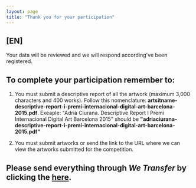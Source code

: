 ```yaml
---
layout: page
title: "Thank you for your participation"
---
```


<h2><span class="lang-highlight">[EN]</span></h2>
<p>Your data will be reviewed and we will respond according've been registered.</p>
<h2><span class="label label-info">To complete your participation remember to:</span></h2>
<ol>
  <li><p>You must submit a descriptive report of all the artwork (maximum 3,000 characters and 400 works). Follow this nomenclature: <strong>artsitname-descriptive-report-i-premi-internacional-digital-art-barcelona-2015.pdf</strong>. Exeaple: "Adrià Ciurana. Descriptive Report I Premi Internacional Digital Art Barcelona 2015" should be <strong>"adriaciurana-descriptive-report-i-premi-internacional-digital-art-barcelona-2015.pdf"</strong></p></li>
  <li><p>You must submit artworks or send the link to the URL where we can view the artworks submitted for the competition.</p></li>
</ol>
<h2>Please send everything through <em>We Transfer</em>  <span class="label label-warning">by clicking the <a class="btn btn-default" href="https://www.wetransfer.com/?to=info@artinpocket.cat&msg=I%20send%20the%20descriptive%20report%20and%20artworks%20that%20participate%20in%20'I%20Premi%20Internacional%20Digital%20Art%20Barcelona%202015'.
" title="Send your descriptive report and artworks">here</a></span>.</h2>